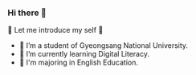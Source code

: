 ### Hi there 👋

🤎 Let me introduce my self 🤎

- 🔭 I’m a student of Gyeongsang National University.
- 🌱 I’m currently learning Digital Literacy.
- 📖 I'm majoring in English Education.
